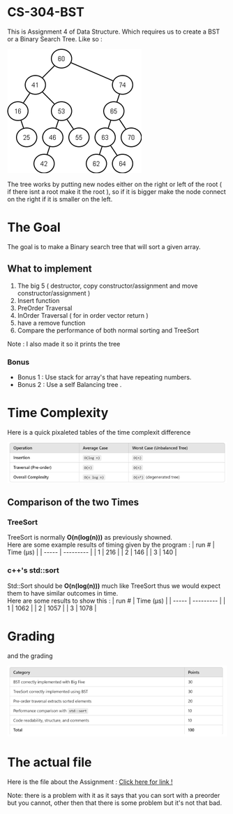 # CS-304-BST
This is Assignment 4 of Data Structure. Which requires us to create a BST or a Binary Search Tree. 
Like so : 

![alt text](images/image.png)

The tree works by putting new nodes either on the right or left of the root ( if there isnt a root make it the root ), so if it is bigger make the node connect on the right if it is smaller on the left.

# The Goal
The goal is to make a Binary search tree that will sort a given array.

## What to implement 
1. The big 5 ( destructor, copy constructor/assignment and move constructor/assignment )
2. Insert function
3. PreOrder Traversal
4. InOrder Traversal ( for in order vector return )
5. have a remove function
6. Compare the performance of both normal sorting and TreeSort

Note : I also made it so it prints the tree


###     Bonus
- Bonus 1 : Use stack for array's that have repeating numbers.
- Bonus 2 : Use a self Balancing tree .

# Time Complexity 

Here is a quick pixaleted tables of the time complexit difference

![Boo !!!](images/Time.png)

## Comparison of the two Times 

###     TreeSort 
TreeSort is normally __**O**(n(log(n)))__ as previously showned.\
Here are some example results of timing given by the program :
| run # | Time (μs) |
| ----- | --------- |
|   1   | 216       |
|   2   | 146       |
|   3   | 140       |

###     c++'s std::sort
Std::Sort should be __**O**(n(log(n)))__ much like TreeSort thus we would expect them to have similar outcomes in time.\
Here are some results to show this : 
| run # | Time (μs) |
| ----- | --------- |
|   1   | 1062      |
|   2   | 1057      |
|   3   | 1078      |


# Grading

and the grading

![ AAHHH !](images/Grading.png)

# The actual file 
Here is the file about the Assignment : [Click here for link !](Documents/CS304_A4_treesort.pdf)

Note: there is a problem with it as it says that you can sort with a preorder but you cannot, other then that there is some problem but it's not that bad.

